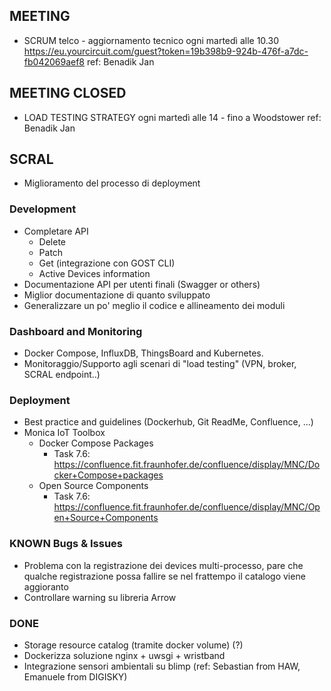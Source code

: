 ## MEETING ##
- SCRUM telco - aggiornamento tecnico
	ogni martedì alle 10.30 
	https://eu.yourcircuit.com/guest?token=19b398b9-924b-476f-a7dc-fb042069aef8
	ref: Benadik Jan
	
## MEETING CLOSED ##
- LOAD TESTING STRATEGY
	ogni martedì alle 14 - fino a Woodstower
	ref: Benadik Jan
	
## SCRAL ##
- Miglioramento del processo di deployment

### Development ###
- Completare API
    - Delete
    - Patch
    - Get (integrazione con GOST CLI)
    - Active Devices information
- Documentazione API per utenti finali (Swagger or others)
- Miglior documentazione di quanto sviluppato
- Generalizzare un po' meglio il codice e allineamento dei moduli

### Dashboard and Monitoring ###
- Docker Compose, InfluxDB, ThingsBoard and Kubernetes. 
- Monitoraggio/Supporto agli scenari di "load testing" (VPN, broker, SCRAL endpoint..)

### Deployment ###
- Best practice and guidelines (Dockerhub, Git ReadMe, Confluence, ...)
- Monica IoT Toolbox
    - Docker Compose Packages
        - Task 7.6: https://confluence.fit.fraunhofer.de/confluence/display/MNC/Docker+Compose+packages
    - Open Source Components
        - Task 7.6: https://confluence.fit.fraunhofer.de/confluence/display/MNC/Open+Source+Components     

### KNOWN Bugs & Issues ###
- Problema con la registrazione dei devices multi-processo,
pare che qualche registrazione possa fallire se nel frattempo il catalogo viene aggioranto
- Controllare warning su libreria Arrow

### DONE ###
- Storage resource catalog (tramite docker volume) (?)
- Dockerizza soluzione nginx + uwsgi + wristband
- Integrazione sensori ambientali su blimp (ref: Sebastian from HAW, Emanuele from DIGISKY)
